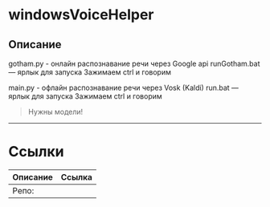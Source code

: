 # windowsVoiceHelper

## Описание

gotham.py - онлайн распознавание речи через Google api
runGotham.bat — ярлык для запуска
Зажимаем ctrl и говорим

main.py - офлайн распознавание речи через Vosk (Kaldi)
run.bat — ярлык для запуска
Зажимаем ctrl и говорим

> Нужны модели!

---

# Ссылки
| Описание | Ссылка |
| ------ | ------ |
Репо: | []()
